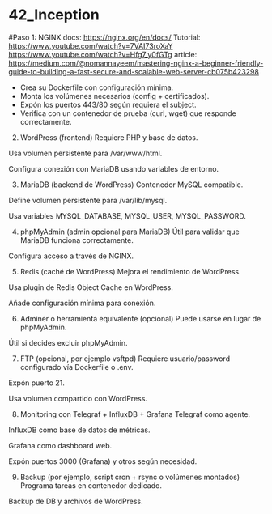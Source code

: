 # 42_Inception

#Paso 1: NGINX
docs: https://nginx.org/en/docs/
Tutorial: https://www.youtube.com/watch?v=7VAI73roXaY
            https://www.youtube.com/watch?v=Hfg7_y0fGTg
article: https://medium.com/@nomannayeem/mastering-nginx-a-beginner-friendly-guide-to-building-a-fast-secure-and-scalable-web-server-cb075b423298
-   Crea su Dockerfile con configuración mínima.
-   Monta los volúmenes necesarios (config + certificados).
-   Expón los puertos 443/80 según requiera el subject.
-   Verifica con un contenedor de prueba (curl, wget) que responde correctamente.

2. WordPress (frontend)
Requiere PHP y base de datos.

Usa volumen persistente para /var/www/html.

Configura conexión con MariaDB usando variables de entorno.

3. MariaDB (backend de WordPress)
Contenedor MySQL compatible.

Define volumen persistente para /var/lib/mysql.

Usa variables MYSQL_DATABASE, MYSQL_USER, MYSQL_PASSWORD.

4. phpMyAdmin (admin opcional para MariaDB)
Útil para validar que MariaDB funciona correctamente.

Configura acceso a través de NGINX.

5. Redis (caché de WordPress)
Mejora el rendimiento de WordPress.

Usa plugin de Redis Object Cache en WordPress.

Añade configuración mínima para conexión.

6. Adminer o herramienta equivalente (opcional)
Puede usarse en lugar de phpMyAdmin.

Útil si decides excluir phpMyAdmin.

7. FTP (opcional, por ejemplo vsftpd)
Requiere usuario/password configurado vía Dockerfile o .env.

Expón puerto 21.

Usa volumen compartido con WordPress.

8. Monitoring con Telegraf + InfluxDB + Grafana
Telegraf como agente.

InfluxDB como base de datos de métricas.

Grafana como dashboard web.

Expón puertos 3000 (Grafana) y otros según necesidad.

9. Backup (por ejemplo, script cron + rsync o volúmenes montados)
Programa tareas en contenedor dedicado.

Backup de DB y archivos de WordPress.
